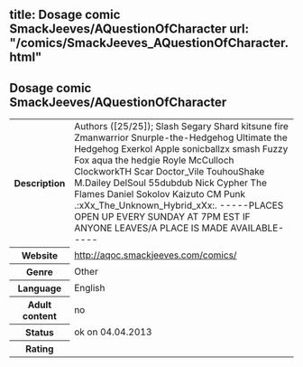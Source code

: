 title: Dosage comic SmackJeeves/AQuestionOfCharacter
url: "/comics/SmackJeeves_AQuestionOfCharacter.html"
---
Dosage comic SmackJeeves/AQuestionOfCharacter
-----------------------------------------

<table class="comicinfo">
<tr>
<th>Description</th><td>Authors ([25/25]); Slash Segary Shard kitsune fire Zmanwarrior Snurple-the-Hedgehog Ultimate the Hedgehog Exerkol Apple sonicballzx smash Fuzzy Fox aqua the hedgie Royle McCulloch ClockworkTH Scar Doctor_Vile TouhouShake M.Dailey DelSoul 55dubdub Nick Cypher The Flames Daniel Sokolov Kaizuto CM Punk .:xXx_The_Unknown_Hybrid_xXx:. -----PLACES OPEN UP EVERY SUNDAY AT 7PM EST IF ANYONE LEAVES/A PLACE IS MADE AVAILABLE-----</td>
</tr>
<tr>
<th>Website</th><td><a href="http://aqoc.smackjeeves.com/comics/">http://aqoc.smackjeeves.com/comics/</a></td>
</tr>
<tr>
<th>Genre</th><td>Other</td>
</tr>
<tr>
<th>Language</th><td>English</td>
</tr>
<tr>
<th>Adult content</th><td>no</td>
</tr>
<tr>
<th>Status</th><td>ok on 04.04.2013</td>
</tr>
<tr>
<th>Rating</th><td><div class="g-plusone" data-size="standard" data-annotation="bubble"
 data-href="http://aqoc.smackjeeves.com/comics/"></div></td>
</tr>
</table>
<script type="text/javascript">
  (function() {
    var po = document.createElement('script'); po.type = 'text/javascript'; po.async = true;
    po.src = 'https://apis.google.com/js/plusone.js';
    var s = document.getElementsByTagName('script')[0]; s.parentNode.insertBefore(po, s);
  })();
</script>
